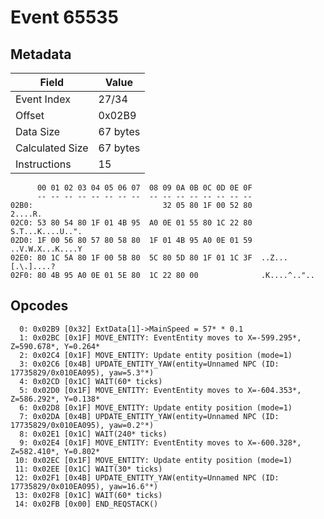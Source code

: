 # Event 65535

## Metadata

| Field           | Value    |
|-----------------|----------|
| Event Index     | 27/34    |
| Offset          | 0x02B9   |
| Data Size       | 67 bytes |
| Calculated Size | 67 bytes |
| Instructions    | 15       |

```
      00 01 02 03 04 05 06 07  08 09 0A 0B 0C 0D 0E 0F
      -- -- -- -- -- -- -- --  -- -- -- -- -- -- -- --
02B0:                             32 05 80 1F 00 52 80           2....R.
02C0: 53 80 54 80 1F 01 4B 95  A0 0E 01 55 80 1C 22 80  S.T...K....U..".
02D0: 1F 00 56 80 57 80 58 80  1F 01 4B 95 A0 0E 01 59  ..V.W.X...K....Y
02E0: 80 1C 5A 80 1F 00 5B 80  5C 80 5D 80 1F 01 1C 3F  ..Z...[.\.]....?
02F0: 80 4B 95 A0 0E 01 5E 80  1C 22 80 00              .K....^.."..    
```

## Opcodes

```
  0: 0x02B9 [0x32] ExtData[1]->MainSpeed = 57* * 0.1
  1: 0x02BC [0x1F] MOVE_ENTITY: EventEntity moves to X=-599.295*, Z=590.678*, Y=0.264*
  2: 0x02C4 [0x1F] MOVE_ENTITY: Update entity position (mode=1)
  3: 0x02C6 [0x4B] UPDATE_ENTITY_YAW(entity=Unnamed NPC (ID: 17735829/0x010EA095), yaw=5.3°*)
  4: 0x02CD [0x1C] WAIT(60* ticks)
  5: 0x02D0 [0x1F] MOVE_ENTITY: EventEntity moves to X=-604.353*, Z=586.292*, Y=0.138*
  6: 0x02D8 [0x1F] MOVE_ENTITY: Update entity position (mode=1)
  7: 0x02DA [0x4B] UPDATE_ENTITY_YAW(entity=Unnamed NPC (ID: 17735829/0x010EA095), yaw=0.2°*)
  8: 0x02E1 [0x1C] WAIT(240* ticks)
  9: 0x02E4 [0x1F] MOVE_ENTITY: EventEntity moves to X=-600.328*, Z=582.410*, Y=0.802*
 10: 0x02EC [0x1F] MOVE_ENTITY: Update entity position (mode=1)
 11: 0x02EE [0x1C] WAIT(30* ticks)
 12: 0x02F1 [0x4B] UPDATE_ENTITY_YAW(entity=Unnamed NPC (ID: 17735829/0x010EA095), yaw=16.6°*)
 13: 0x02F8 [0x1C] WAIT(60* ticks)
 14: 0x02FB [0x00] END_REQSTACK()
```
